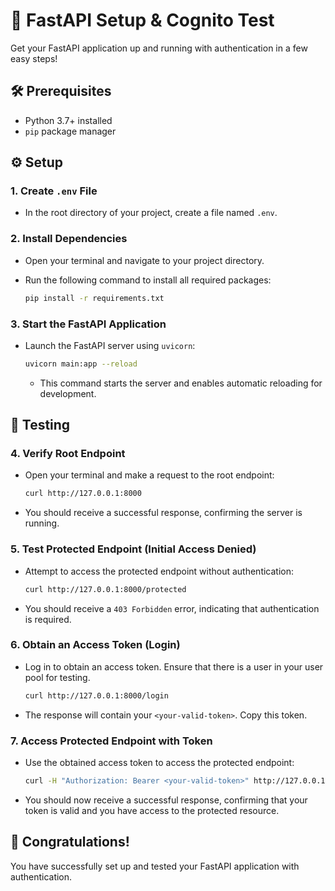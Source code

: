 # 🚀 FastAPI Setup & Cognito Test

Get your FastAPI application up and running with authentication in a few easy steps!

## 🛠️ Prerequisites

* Python 3.7+ installed
* `pip` package manager

## ⚙️ Setup

### 1. Create `.env` File

   * In the root directory of your project, create a file named `.env`.

### 2. Install Dependencies

   * Open your terminal and navigate to your project directory.
   * Run the following command to install all required packages:

     ```bash
     pip install -r requirements.txt
     ```

### 3. Start the FastAPI Application

   * Launch the FastAPI server using `uvicorn`:

     ```bash
     uvicorn main:app --reload
     ```

     * This command starts the server and enables automatic reloading for development.

## 🧪 Testing

### 4. Verify Root Endpoint

   * Open your terminal and make a request to the root endpoint:

     ```bash
     curl http://127.0.0.1:8000
     ```

   * You should receive a successful response, confirming the server is running.

### 5. Test Protected Endpoint (Initial Access Denied)

   * Attempt to access the protected endpoint without authentication:

     ```bash
     curl http://127.0.0.1:8000/protected
     ```

   * You should receive a `403 Forbidden` error, indicating that authentication is required.

### 6. Obtain an Access Token (Login)

   * Log in to obtain an access token. Ensure that there is a user in your user pool for testing.

     ```bash
     curl http://127.0.0.1:8000/login
     ```

   * The response will contain your `<your-valid-token>`. Copy this token.

### 7. Access Protected Endpoint with Token

   * Use the obtained access token to access the protected endpoint:

     ```bash
     curl -H "Authorization: Bearer <your-valid-token>" http://127.0.0.1:8000/protected
     ```

   * You should now receive a successful response, confirming that your token is valid and you have access to the protected resource.

## 🎉 Congratulations!

You have successfully set up and tested your FastAPI application with authentication.